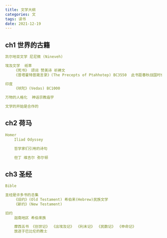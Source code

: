 ```yaml
---
title: 文学大纲
categories: 文
tags: 读书
date: 2021-12-19
---
```


## ch1 世界的古籍

```yaml
凯尔地亚文学 尼尼微 (Nineveh)

埃及文学  纸草
    《死书》 颂词 赞美诗 祈祷文
    《普塔霍特普箴言录》(The Precepts of Ptahhotep) BC3550  此书距春秋战国时代和春秋战国时代至今一样遥远

印度
    《吠陀》(Vedas) BC1000

万物的人格化  神话宗教庙宇

文学的开始是合作的
```

## ch2 荷马

```yaml
Homer 
    Iliad Odyssey

    哲学家们引用的诗句

    但丁 维吉尔 弥尔顿
```

## ch3 圣经

```yaml
Bible

圣经是许多书的总集
    《旧约》(Old Testament) 希伯来(Hebrew)民族文学
    《新约》(New Testament)

旧约
    迦南地区 希伯来族

    摩西五书 《创世记》 《出埃及记》 《利未记》 《民数记》 《申命记》
    放逐于巴比伦的教士
```


